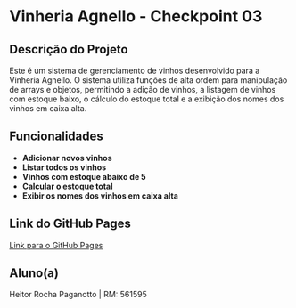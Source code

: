 # Vinheria Agnello - Checkpoint 03

## Descrição do Projeto
Este é um sistema de gerenciamento de vinhos desenvolvido para a Vinheria Agnello. O sistema utiliza funções de alta ordem para manipulação de arrays e objetos, permitindo a adição de vinhos, a listagem de vinhos com estoque baixo, o cálculo do estoque total e a exibição dos nomes dos vinhos em caixa alta.

## Funcionalidades
- **Adicionar novos vinhos**
- **Listar todos os vinhos**
- **Vinhos com estoque abaixo de 5**
- **Calcular o estoque total**
- **Exibir os nomes dos vinhos em caixa alta**

## Link do GitHub Pages
[Link para o GitHub Pages](https://heitorpaganotto.github.io/vinheria-agnello-checkpoint03/)

## Aluno(a)
Heitor Rocha Paganotto | RM: 561595
